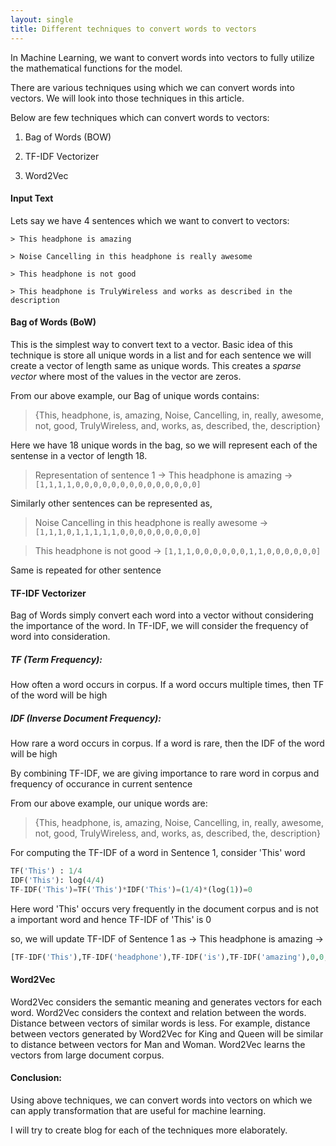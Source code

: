 ```yaml
---
layout: single
title: Different techniques to convert words to vectors
---
```


In Machine Learning, we want to convert words into vectors to fully utilize the mathematical functions for the model.

There are various techniques using which we can convert words into vectors. We will look into those techniques in this article.

Below are few techniques which can convert words to vectors:

1. Bag of Words (BOW)

2. TF-IDF Vectorizer

3. Word2Vec

#### Input Text

Lets say we have 4 sentences which we want to convert to vectors:

	> This headphone is amazing

	> Noise Cancelling in this headphone is really awesome

	> This headphone is not good

	> This headphone is TrulyWireless and works as described in the description

#### Bag of Words (BoW)

This is the simplest way to convert text to a vector. Basic idea of this technique is store all unique words in a list and for each sentence we will create a vector of length same as unique words. This creates a *sparse vector* where most of the values in the vector are zeros.

From our above example, our Bag of unique words contains:

> {This, headphone, is, amazing, Noise, Cancelling, in, really, awesome, not, good, TrulyWireless, and, works, as, described, the, description}

Here we have 18 unique words in the bag, so we will represent each of the sentense in a vector of length 18. 

> Representation of sentence 1 -> This headphone is amazing -> ```[1,1,1,1,0,0,0,0,0,0,0,0,0,0,0,0,0,0]``` 

Similarly other sentences can be represented as,

> Noise Cancelling in this headphone is really awesome -> ```[1,1,1,0,1,1,1,1,1,0,0,0,0,0,0,0,0,0]```

> This headphone is not good -> ```[1,1,1,0,0,0,0,0,0,1,1,0,0,0,0,0,0]```

Same is repeated for other sentence

#### TF-IDF Vectorizer

Bag of Words simply convert each word into a vector without considering the importance of the word. In TF-IDF, we will consider the frequency of word into consideration. 

##### TF (Term Frequency): 

How often a word occurs in corpus. If a word occurs multiple times, then TF of the word will be high

##### IDF (Inverse Document Frequency):

How rare a word occurs in corpus. If a word is rare, then the IDF of the word will be high

By combining TF-IDF, we are giving importance to rare word in corpus and frequency of occurance in current sentence

From our above example, our unique words are:

> {This, headphone, is, amazing, Noise, Cancelling, in, really, awesome, not, good, TrulyWireless, and, works, as, described, the, description}

For computing the TF-IDF of a word in Sentence 1, consider 'This' word

```python
TF('This') : 1/4
IDF('This'): log(4/4)
TF-IDF('This')=TF('This')*IDF('This')=(1/4)*(log(1))=0

```
Here word 'This' occurs very frequently in the document corpus and is not a important word and hence TF-IDF of 'This' is 0

so, we will update TF-IDF of Sentence 1 as -> This headphone is amazing -> 
```python
[TF-IDF('This'),TF-IDF('headphone'),TF-IDF('is'),TF-IDF('amazing'),0,0,0,0,0,0,0,0,0,0,0,0,0,0]
```

#### Word2Vec

Word2Vec considers the semantic meaning and generates vectors for each word. Word2Vec considers the context and relation between the words. 
Distance between vectors of similar words is less. For example, distance between vectors generated by Word2Vec for King and Queen will be similar to distance between vectors for Man and Woman.
Word2Vec learns the vectors from large document corpus. 

#### Conclusion:

Using above techniques, we can convert words into vectors on which we can apply transformation that are useful for machine learning. 

I will try to create blog for each of the techniques more elaborately. 
